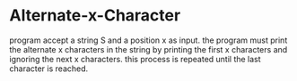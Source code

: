 # Alternate-x-Character
program accept a string S and a position x as input. the program must print the alternate x characters in the string by printing the first x characters and ignoring the next x characters. this process is repeated until the last character is reached.
